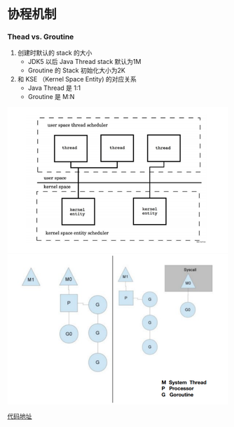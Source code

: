 # 协程机制

### Thead vs. Groutine  

1. 创建时默认的 stack 的⼤⼩
   * JDK5 以后 Java Thread stack 默认为1M
   * Groutine 的 Stack 初始化⼤⼩为2K
2. 和 KSE （Kernel Space Entity) 的对应关系
   * Java Thread 是 1:1
   * Groutine 是 M:N

![线程控制](../resource/线程控制.png)
![协程](../resource/协程.png)

[代码地址](../code/go_learning/src/ch16/groutine/groutine_test.go)

